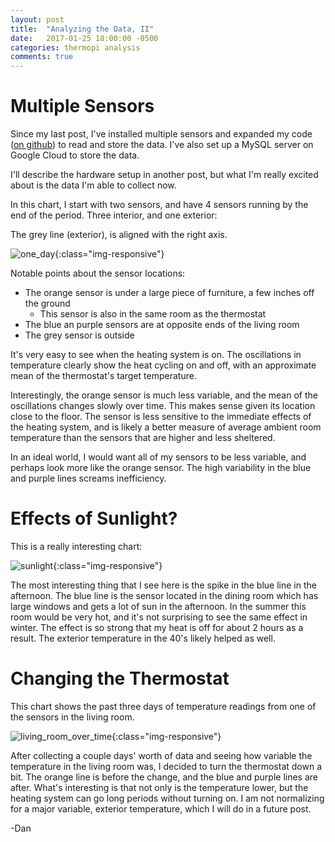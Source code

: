 ```yaml
---
layout: post
title:  "Analyzing the Data, II"
date:   2017-01-25 18:00:00 -0500
categories: thermopi analysis
comments: true
---
```

<!--more-->

# Multiple Sensors

Since my last post, I've installed multiple sensors and expanded my code ([on github](https://github.com/dan-nadler/thermoPi)) to read and store the data. I've 
also set up a MySQL server on Google Cloud to store the data. 

I'll describe the hardware setup in another post, but what I'm really excited about is the data I'm able to collect now.

In this chart, I start with two sensors, and have 4 sensors running by the end of the period. Three interior, and one exterior:

The grey line (exterior), is aligned with the right axis.

![one_day]({{site.url}}/assets/2017-01-25-analyzing-data-ii/one_day.png){:class="img-responsive"}

Notable points about the sensor locations:

* The orange sensor is under a large piece of furniture, a few inches off the ground
    * This sensor is also in the same room as the thermostat
* The blue an purple sensors are at opposite ends of the living room
* The grey sensor is outside

It's very easy to see when the heating system is on. The oscillations in temperature clearly show the heat cycling on and off, with an approximate 
mean of the thermostat's target temperature.

Interestingly, the orange sensor is much less variable, and the mean of the oscillations changes slowly over time. This makes sense given its location close to the floor. 
The sensor is less sensitive to the immediate effects of the heating system, and is likely a better measure of average ambient room temperature than the sensors that are higher 
and less sheltered.

In an ideal world, I would want all of my sensors to be less variable, and perhaps look more like the orange sensor. The high variability in the blue and purple lines
screams inefficiency.

# Effects of Sunlight?

This is a really interesting chart:

![sunlight]({{site.url}}/assets/2017-01-25-analyzing-data-ii/sunlight.png){:class="img-responsive"}

The most interesting thing that I see here is the spike in the blue line in the afternoon. The blue line is the sensor located in the dining room which
has large windows and gets a lot of sun in the afternoon. In the summer this room would be very hot, and it's not surprising to see the same 
effect in winter. The effect is so strong that my heat is off for about 2 hours as a result. The exterior temperature in the 40's likely helped as well.

# Changing the Thermostat

This chart shows the past three days of temperature readings from one of the sensors in the living room.

![living_room_over_time]({{site.url}}/assets/2017-01-25-analyzing-data-ii/living_room_over_time.png){:class="img-responsive"}

After collecting a couple days' worth of data and seeing how variable the temperature in the living room was, I decided to turn the thermostat down a bit. The 
orange line is before the change, and the blue and purple lines are after. What's interesting is that not only is the temperature lower, but the heating system can go long 
periods without turning on. I am not normalizing for a major variable, exterior temperature, which I will do in a future post.


-Dan

